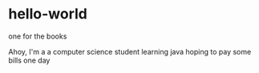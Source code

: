 # hello-world
one for the books

Ahoy,
I'm a a computer science student learning java hoping to pay some bills one day

